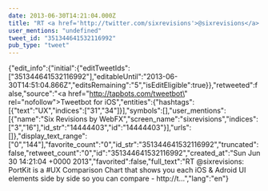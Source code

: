 ```yaml
---
date: 2013-06-30T14:21:04.000Z
title: "RT <a href='http://twitter.com/sixrevisions'>@sixrevisions</a>: PortKit is a #UX Comparison Chart that shows you each iOS &amp; Adroid UI elements side by side so you can compare - http://t…″"
user_mentions: "undefined"
tweet_id: "351344641532116992"
pub_type: "tweet"
---
```

{"edit_info":{"initial":{"editTweetIds":["351344641532116992"],"editableUntil":"2013-06-30T14:51:04.866Z","editsRemaining":"5","isEditEligible":true}},"retweeted":false,"source":"<a href=\"http://tapbots.com/tweetbot\" rel=\"nofollow\">Tweetbot for iOS</a>","entities":{"hashtags":[{"text":"UX","indices":["31","34"]}],"symbols":[],"user_mentions":[{"name":"Six Revisions by WebFX","screen_name":"sixrevisions","indices":["3","16"],"id_str":"14444403","id":"14444403"}],"urls":[]},"display_text_range":["0","144"],"favorite_count":"0","id_str":"351344641532116992","truncated":false,"retweet_count":"0","id":"351344641532116992","created_at":"Sun Jun 30 14:21:04 +0000 2013","favorited":false,"full_text":"RT @sixrevisions: PortKit is a #UX Comparison Chart that shows you each iOS &amp; Adroid UI elements side by side so you can compare - http://t…","lang":"en"}
